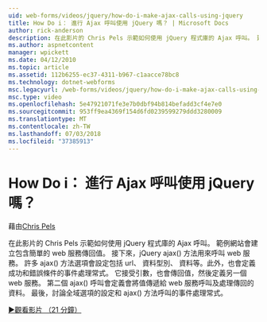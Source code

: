 ```yaml
---
uid: web-forms/videos/jquery/how-do-i-make-ajax-calls-using-jquery
title: How Do i： 進行 Ajax 呼叫使用 jQuery 嗎？ | Microsoft Docs
author: rick-anderson
description: 在此影片的 Chris Pels 示範如何使用 jQuery 程式庫的 Ajax 呼叫。 建立包含簡單的 web 服務會傳回一個範例網站...
ms.author: aspnetcontent
manager: wpickett
ms.date: 04/12/2010
ms.topic: article
ms.assetid: 112b6255-ec37-4311-b967-c1aacce78bc8
ms.technology: dotnet-webforms
msc.legacyurl: /web-forms/videos/jquery/how-do-i-make-ajax-calls-using-jquery
msc.type: video
ms.openlocfilehash: 5e47921071fe3e7b0dbf94b814befadd3cf4e7e0
ms.sourcegitcommit: 953ff9ea4369f154d6fd0239599279ddd3280009
ms.translationtype: MT
ms.contentlocale: zh-TW
ms.lasthandoff: 07/03/2018
ms.locfileid: "37385913"
---
```

<a name="how-do-i-make-ajax-calls-using-jquery"></a>How Do i： 進行 Ajax 呼叫使用 jQuery 嗎？
====================
藉由[Chris Pels](https://twitter.com/chrispels)

在此影片的 Chris Pels 示範如何使用 jQuery 程式庫的 Ajax 呼叫。 範例網站會建立包含簡單的 web 服務傳回值。 接下來，jQuery ajax() 方法用來呼叫 web 服務。 許多 ajax() 方法選項會設定包括 url、 資料型別、 資料等。此外，也會定義成功和錯誤條件的事件處理常式。 它接受引數，也會傳回值，然後定義另一個 web 服務。 第二個 ajax() 呼叫會定義會將值傳遞給 web 服務呼叫及處理傳回的資料。 最後，討論全域選項的設定和 ajax() 方法呼叫的事件處理常式。

[&#9654;觀看影片 （21 分鐘）](https://channel9.msdn.com/Blogs/ASP-NET-Site-Videos/how-do-i-make-ajax-calls-using-jquery)
